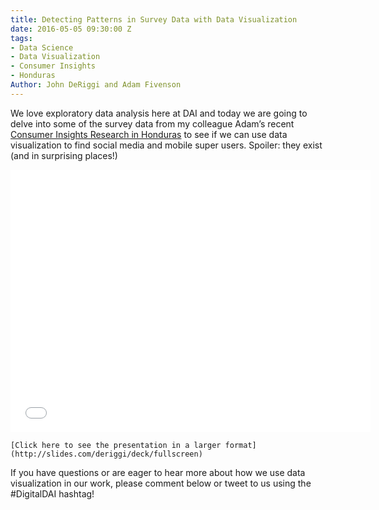 ```yaml
---
title: Detecting Patterns in Survey Data with Data Visualization
date: 2016-05-05 09:30:00 Z
tags:
- Data Science
- Data Visualization
- Consumer Insights
- Honduras
Author: John DeRiggi and Adam Fivenson
---
```



We love exploratory data analysis here at DAI and today we are going to delve into some of the survey data from my colleague Adam’s recent [Consumer Insights Research in Honduras](http://dai-global-digital.com/consumer%20insights/2016/04/13/honduras-consumer-insights.html) to see if we can use data visualization to find social media and mobile super users.  Spoiler: they exist (and in surprising places!)

<!--more-->

<iframe src="//slides.com/deriggi/deck/embed?style=light" width="576" height="420" scrolling="no" frameborder="0" webkitallowfullscreen mozallowfullscreen allowfullscreen></iframe>

``[Click here to see the presentation in a larger format](http://slides.com/deriggi/deck/fullscreen)``

If you have questions or are eager to hear more about how we use data visualization in our work, please comment below or tweet to us using the #DigitalDAI hashtag!